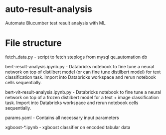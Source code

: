 # auto-result-analysis
Automate Blucumber test result analysis with ML


# File structure
fetch_data.py - script to fetch steplogs from mysql qe_automation db

bert-result-analysis.ipynb.py - Databricks notebook to fine tune a neural network on top of distilbert model (or can fine tune distilbert model) 
for text classification task. Import into Databricks workspace and rerun notebook cells sequentially.

bert-vit-result-analysis.ipynb.py - Databricks notebook to fine tune a neural network on top of a frozen distilbert model for a text + image classification task. Import into Databricks workspace and rerun notebook cells sequentially.

params.yaml - Contains all necessary input parameters

xgboost-*.ipynb - xgboost classifier on encoded tabular data
